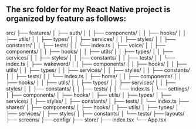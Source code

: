 ## The src folder for my React Native project is organized by feature as follows:


src/
├── features/
│   ├── auth/
│   │   ├── components/
│   │   ├── hooks/
│   │   ├── utils/
│   │   ├── types/
│   │   ├── services/
│   │   ├── styles/
│   │   ├── constants/
│   │   ├── tests/
│   │   └── index.ts
│   ├── voice/
│   │   ├── components/
│   │   ├── hooks/
│   │   ├── utils/
│   │   ├── types/
│   │   ├── services/
│   │   ├── styles/
│   │   ├── constants/
│   │   ├── tests/
│   │   └── index.ts
│   ├── wakeword/
│   │   ├── components/
│   │   ├── hooks/
│   │   ├── utils/
│   │   ├── types/
│   │   ├── services/
│   │   ├── styles/
│   │   ├── constants/
│   │   ├── tests/
│   │   └── index.ts
│   ├── home/
│   │   ├── components/
│   │   ├── hooks/
│   │   ├── utils/
│   │   ├── types/
│   │   ├── services/
│   │   ├── styles/
│   │   ├── constants/
│   │   ├── tests/
│   │   └── index.ts
│   └── settings/
│       ├── components/
│       ├── hooks/
│       ├── utils/
│       ├── types/
│       ├── services/
│       ├── styles/
│       ├── constants/
│       ├── tests/
│       └── index.ts
├── shared/
│   ├── components/
│   ├── hooks/
│   ├── utils/
│   ├── types/
│   ├── services/
│   ├── styles/
│   ├── constants/
│   └── tests/
├── layouts/
├── screens/
├── config/
├── store/
├── index.tsx
└── App.tsx